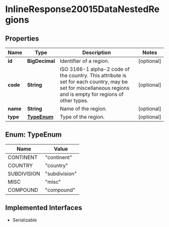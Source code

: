 

# InlineResponse20015DataNestedRegions


## Properties

Name | Type | Description | Notes
------------ | ------------- | ------------- | -------------
**id** | **BigDecimal** | Identifier of a region. |  [optional]
**code** | **String** | ISO 3166-1 alpha-2 code of the country. This attribute is set for each country, may be set for miscellaneous regions and is empty for regions of other types. |  [optional]
**name** | **String** | Name of the region. |  [optional]
**type** | [**TypeEnum**](#TypeEnum) | Type of the region. |  [optional]



## Enum: TypeEnum

Name | Value
---- | -----
CONTINENT | &quot;continent&quot;
COUNTRY | &quot;country&quot;
SUBDIVISION | &quot;subdivision&quot;
MISC | &quot;misc&quot;
COMPOUND | &quot;compound&quot;


## Implemented Interfaces

* Serializable


